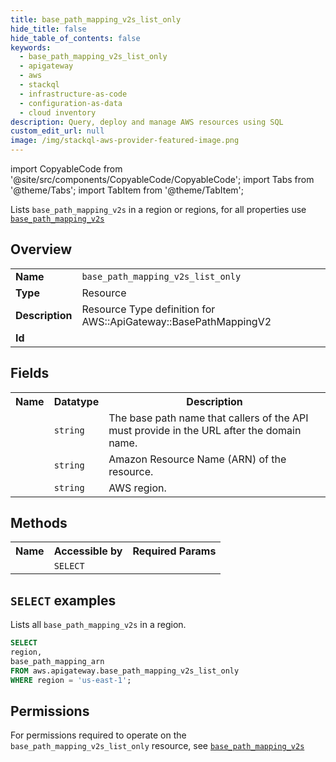 ```yaml
---
title: base_path_mapping_v2s_list_only
hide_title: false
hide_table_of_contents: false
keywords:
  - base_path_mapping_v2s_list_only
  - apigateway
  - aws
  - stackql
  - infrastructure-as-code
  - configuration-as-data
  - cloud inventory
description: Query, deploy and manage AWS resources using SQL
custom_edit_url: null
image: /img/stackql-aws-provider-featured-image.png
---
```


import CopyableCode from '@site/src/components/CopyableCode/CopyableCode';
import Tabs from '@theme/Tabs';
import TabItem from '@theme/TabItem';

Lists <code>base_path_mapping_v2s</code> in a region or regions, for all properties use <a href="/services/serviceName/base_path_mapping_v2s/"><code>base_path_mapping_v2s</code></a>

## Overview
<table>
<tbody>
<tr><td><b>Name</b></td><td><code>base_path_mapping_v2s_list_only</code></td></tr>
<tr><td><b>Type</b></td><td>Resource</td></tr>
<tr><td><b>Description</b></td><td>Resource Type definition for AWS::ApiGateway::BasePathMappingV2</td></tr>
<tr><td><b>Id</b></td><td><CopyableCode code="aws.apigateway.base_path_mapping_v2s_list_only" /></td></tr>
</tbody>
</table>

## Fields
<table>
<tbody>
<tr><th>Name</th><th>Datatype</th><th>Description</th></tr><tr><td><CopyableCode code="base_path" /></td><td><code>string</code></td><td>The base path name that callers of the API must provide in the URL after the domain name.</td></tr>
<tr><td><CopyableCode code="base_path_mapping_arn" /></td><td><code>string</code></td><td>Amazon Resource Name (ARN) of the resource.</td></tr>
<tr><td><CopyableCode code="region" /></td><td><code>string</code></td><td>AWS region.</td></tr>
</tbody>
</table>

## Methods

<table>
<tbody>
  <tr>
    <th>Name</th>
    <th>Accessible by</th>
    <th>Required Params</th>
  </tr>
  <tr>
    <td><CopyableCode code="list_resources" /></td>
    <td><code>SELECT</code></td>
    <td><CopyableCode code="region" /></td>
  </tr>
</tbody>
</table>

## `SELECT` examples
Lists all <code>base_path_mapping_v2s</code> in a region.
```sql
SELECT
region,
base_path_mapping_arn
FROM aws.apigateway.base_path_mapping_v2s_list_only
WHERE region = 'us-east-1';
```


## Permissions

For permissions required to operate on the <code>base_path_mapping_v2s_list_only</code> resource, see <a href="/services/apigateway/base_path_mapping_v2s/#permissions"><code>base_path_mapping_v2s</code></a>

